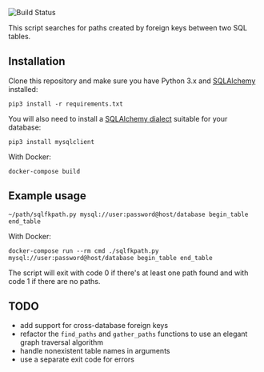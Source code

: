 ![Build Status][build-badge]

[build-badge]: https://github.com/pawel-slowik/sql-fk-path/workflows/tests/badge.svg

This script searches for paths created by foreign keys between two SQL tables.

## Installation

Clone this repository and make sure you have Python 3.x and
[SQLAlchemy][sqlalchemy] installed:

	pip3 install -r requirements.txt

You will also need to install a [SQLAlchemy dialect][sqlalchemy-dialect]
suitable for your database:

	pip3 install mysqlclient

[sqlalchemy]:https://www.sqlalchemy.org/
[sqlalchemy-dialect]:https://docs.sqlalchemy.org/en/latest/dialects/index.html

With Docker:

	docker-compose build

## Example usage

	~/path/sqlfkpath.py mysql://user:password@host/database begin_table end_table

With Docker:

	docker-compose run --rm cmd ./sqlfkpath.py mysql://user:password@host/database begin_table end_table

The script will exit with code 0 if there's at least one path found and with
code 1 if there are no paths.

## TODO

- add support for cross-database foreign keys
- refactor the `find_paths` and `gather_paths` functions to use an elegant graph
  traversal algorithm
- handle nonexistent table names in arguments
- use a separate exit code for errors
